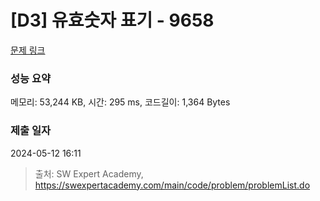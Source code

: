 # [D3] 유효숫자 표기 - 9658 

[문제 링크](https://swexpertacademy.com/main/code/problem/problemDetail.do?contestProbId=AXCjn9TKJmUDFAX0) 

### 성능 요약

메모리: 53,244 KB, 시간: 295 ms, 코드길이: 1,364 Bytes

### 제출 일자

2024-05-12 16:11



> 출처: SW Expert Academy, https://swexpertacademy.com/main/code/problem/problemList.do